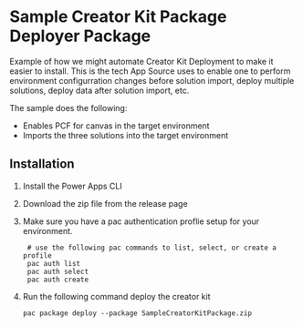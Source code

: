 # Sample Creator Kit Package Deployer Package

Example of how we might automate Creator Kit Deployment to make it easier to install.  This is the tech App Source uses to enable one to perform environment configurration changes before solution import, deploy multiple solutions, deploy data after solution import, etc.

The sample does the following:

- Enables PCF for canvas in the target environment
- Imports the three solutions into the target environment

## Installation

1. Install the Power Apps CLI
1. Download the zip file from the release page
1. Make sure you have a pac authentication proflie setup for your environment.

   ```
    # use the following pac commands to list, select, or create a profile
    pac auth list
    pac auth select
    pac auth create
    ```

1. Run the following command deploy the creator kit

    ```
    pac package deploy --package SampleCreatorKitPackage.zip
    ```
